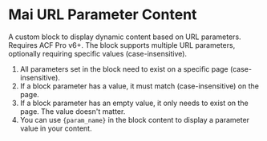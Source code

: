 # Mai URL Parameter Content
A custom block to display dynamic content based on URL parameters. Requires ACF Pro v6+. The block supports multiple URL parameters, optionally requiring specific values (case-insensitive).

1. All parameters set in the block need to exist on a specific page (case-insensitive).
1. If a block parameter has a value, it must match (case-insensitive) on the page.
1. If a block parameter has an empty value, it only needs to exist on the page. The value doesn't matter.
1. You can use `{param_name}` in the block content to display a parameter value in your content.
